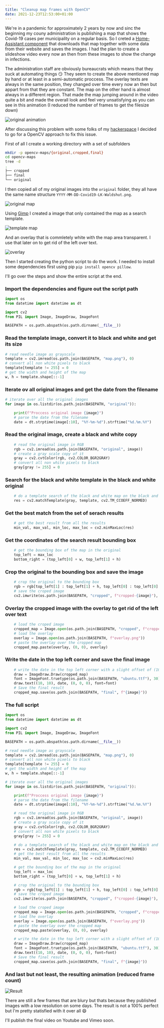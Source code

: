```yaml
---
title: "Cleanup map frames with OpenCV"
date: 2021-12-23T12:53:00+01:00
---
```


We're in a pandemic for approximately 2 years by now and sinc the beginning my couny administration is publishing a map that shows the Covid-19 cases per municipality on a regular basis.
So I creted a [Home-Assistant component](https://github.com/Bouni/corona_landkreis_waldshut) that downloads that map together with some data from their website and saves the images.
I had the plan to create a slideshow video every now an then from these images to show the change in infections.

<!--more-->

The administration staff are obviously bureaucrats which means that they suck at automating things :smirk:
They seem to create the above mentioned map by hand or at least in a semi-automatic proccess. The overlay texts are always in the same position, they changed over time every now an then but appart from that they are constant.
The map on the other hand is almost always in a different region.
That made the map jumping around in the video quite a bit and made the overall look and feel very unsatisfying as you can see in this animation (I reduced the number of frames to get the filesize down)

![original animation](original.gif)

After discussing this problem with some folks of my [hackerspace](reaktor23.org/) I decided to go for a OpenCV approach to fix this issue.

First of all I create a working directory with a set of subfolders
```sh
mkdir -p opencv-maps/{original,cropped,final}
cd opencv-maps
tree -d
.
├── cropped
├── final
└── original
```

I then copied all of my original images into the `original` folder, they all have the same name structure `YYYY-MM-DD-Covid19-LK-Waldshut.png`.

![original map](2021-12-20-Covid19-LK-Waldshut.png)

Using [Gimp](https://www.gimp.org/) I created a image that only contained the map as a search template.

![template map](map.png)

And an overlay that is commletely white with the map area transparent. I use that later on to get rid of the left over text.

![overlay](overlay.png)

Then I started creating the python script to do the work. 
I needed to install some dependencies first using pip `pip install opencv pillow`.

I'll go over the steps and show the entire script at the end.

### Import the dependencies and figure out the script path
```python
import os
from datetime import datetime as dt

import cv2
from PIL import Image, ImageDraw, ImageFont

BASEPATH = os.path.abspath(os.path.dirname(__file__))
```

### Read the template image, convert it to black and white and get its size
```python
# read needle image as grayscale
template = cv2.imread(os.path.join(BASEPATH, "map.png"), 0)
# convert all non white pixels to black
template[template != 255] = 0
# get the width and height of the map
w, h = template.shape[::-1]
```

### Iterate ov all original images and get the date from the filename
```python
# iterate over all the original images
for image in os.listdir(os.path.join(BASEPATH, "original")):

    print(f"Proccess original image {image}")
    # parse the date from the filename
    date = dt.strptime(image[:10], "%Y-%m-%d").strftime("%d.%m.%Y")
```

### Read the original image, create a black and white copy
```python
    # read the original image in RGB
    rgb = cv2.imread(os.path.join(BASEPATH, "original", image))
    # create a gray scale copy of it
    gray = cv2.cvtColor(rgb, cv2.COLOR_BGR2GRAY)
    # convert all non white pixels to black
    gray[gray != 255] = 0
```

### Search for the black and white template in the black and white original
```python
    # do a template search of the black and white map on the black and whit original
    res = cv2.matchTemplate(gray, template, cv2.TM_CCOEFF_NORMED)
```

### Get the best match from the set of serach results 
```python
    # get the best result from all the results
    min_val, max_val, min_loc, max_loc = cv2.minMaxLoc(res)
```

### Get the coordinates of the search result bounding box
```python
    # get the bounding box of the map in the original
    top_left = max_loc
    bottom_right = (top_left[0] + w, top_left[1] + h)
```

### Crop the original to the bounding box and save the image
```python
    # crop the original to the bounding box
    rgb = rgb[top_left[1] : top_left[1] + h, top_left[0] : top_left[0] + w]
    # save the croped image
    cv2.imwrite(os.path.join(BASEPATH, "cropped", f"cropped-{image}"), rgb)
```

### Overlay the cropped image with the overlay to get rid of the left over text
```python
    # load the croped image
    cropped_map = Image.open(os.path.join(BASEPATH, "cropped", f"cropped-{image}"))
    # load the overlay
    overlay = Image.open(os.path.join(BASEPATH, f"overlay.png"))
    # paste the overlay over the cropped map
    cropped_map.paste(overlay, (0, 0), overlay)
```

### Write the date in the top left corner and save the final image
```python
    # write the date in the top left corner with a slight offset of (10, 10)
    draw = ImageDraw.Draw(cropped_map)
    font = ImageFont.truetype(os.path.join(BASEPATH, "ubuntu.ttf"), 30)
    draw.text((10, 10), date, (0, 0, 0), font=font)
    # Save the final result
    cropped_map.save(os.path.join(BASEPATH, "final", f"{image}"))
```

### The full script
```python
import os
from datetime import datetime as dt

import cv2
from PIL import Image, ImageDraw, ImageFont

BASEPATH = os.path.abspath(os.path.dirname(__file__))

# read needle image as grayscale
template = cv2.imread(os.path.join(BASEPATH, "map.png"), 0)
# convert all non white pixels to black
template[template != 255] = 0
# get the width and height of the map
w, h = template.shape[::-1]

# iterate over all the original images
for image in os.listdir(os.path.join(BASEPATH, "original")):

    print(f"Proccess original image {image}")
    # parse the date from the filename
    date = dt.strptime(image[:10], "%Y-%m-%d").strftime("%d.%m.%Y")

    # read the original image in RGB
    rgb = cv2.imread(os.path.join(BASEPATH, "original", image))
    # create a gray scale copy of it
    gray = cv2.cvtColor(rgb, cv2.COLOR_BGR2GRAY)
    # convert all non white pixels to black
    gray[gray != 255] = 0

    # do a template search of the black and white map on the black and whit original
    res = cv2.matchTemplate(gray, template, cv2.TM_CCOEFF_NORMED)
    # get the best result from all the results
    min_val, max_val, min_loc, max_loc = cv2.minMaxLoc(res)

    # get the bounding box of the map in the original
    top_left = max_loc
    bottom_right = (top_left[0] + w, top_left[1] + h)

    # crop the original to the bounding box
    rgb = rgb[top_left[1] : top_left[1] + h, top_left[0] : top_left[0] + w]
    # save the croped image
    cv2.imwrite(os.path.join(BASEPATH, "cropped", f"cropped-{image}"), rgb)

    # load the croped image
    cropped_map = Image.open(os.path.join(BASEPATH, "cropped", f"cropped-{image}"))
    # load the overlay
    overlay = Image.open(os.path.join(BASEPATH, f"overlay.png"))
    # paste the overlay over the cropped map
    cropped_map.paste(overlay, (0, 0), overlay)

    # write the date in the top left corner with a slight offset of (10, 10)
    draw = ImageDraw.Draw(cropped_map)
    font = ImageFont.truetype(os.path.join(BASEPATH, "ubuntu.ttf"), 30)
    draw.text((10, 10), date, (0, 0, 0), font=font)
    # Save the final result
    cropped_map.save(os.path.join(BASEPATH, "final", f"{image}"))
```

### And last but not least, the resulting animation (reduced frame count)

![Result](final.gif)

There are still a few frames that are blury but thats because they published images with a low resolution on some days.
The result is not a 100% perfect but I'm pretty statisfied with it over all :smile:

I'll publish the final video on Youtube and Vimeo soon.
